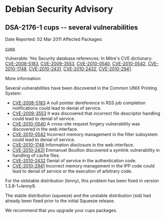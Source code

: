 
Debian Security Advisory
========================


DSA-2176-1 cups -- several vulnerabilities
------------------------------------------



Date Reported:
02 Mar 2011
Affected Packages:

[cups](https://packages.debian.org/src:cups)

Vulnerable:
Yes
Security database references:
In Mitre's CVE dictionary: [CVE-2008-5183](https://security-tracker.debian.org/tracker/CVE-2008-5183), [CVE-2009-3553](https://security-tracker.debian.org/tracker/CVE-2009-3553), [CVE-2010-0540](https://security-tracker.debian.org/tracker/CVE-2010-0540), [CVE-2010-0542](https://security-tracker.debian.org/tracker/CVE-2010-0542), [CVE-2010-1748](https://security-tracker.debian.org/tracker/CVE-2010-1748), [CVE-2010-2431](https://security-tracker.debian.org/tracker/CVE-2010-2431), [CVE-2010-2432](https://security-tracker.debian.org/tracker/CVE-2010-2432), [CVE-2010-2941](https://security-tracker.debian.org/tracker/CVE-2010-2941).  

More information:

Several vulnerabilities have been discovered in the Common UNIX Printing
System:


* [CVE-2008-5183](https://security-tracker.debian.org/tracker/CVE-2008-5183)
A null pointer dereference in RSS job completion notifications
 could lead to denial of service.
* [CVE-2009-3553](https://security-tracker.debian.org/tracker/CVE-2009-3553)
It was discovered that incorrect file descriptor handling
 could lead to denial of service.
* [CVE-2010-0540](https://security-tracker.debian.org/tracker/CVE-2010-0540)
A cross-site request forgery vulnerability was discovered in
 the web interface.
* [CVE-2010-0542](https://security-tracker.debian.org/tracker/CVE-2010-0542)
Incorrect memory management in the filter subsystem could lead
 to denial of service.
* [CVE-2010-1748](https://security-tracker.debian.org/tracker/CVE-2010-1748)
Information disclosure in the web interface.
* [CVE-2010-2431](https://security-tracker.debian.org/tracker/CVE-2010-2431)
Emmanuel Bouillon discovered a symlink vulnerability in handling
 of cache files.
* [CVE-2010-2432](https://security-tracker.debian.org/tracker/CVE-2010-2432)
Denial of service in the authentication code.
* [CVE-2010-2941](https://security-tracker.debian.org/tracker/CVE-2010-2941)
Incorrect memory management in the IPP code could lead to denial
 of service or the execution of arbitrary code.


For the oldstable distribution (lenny), this problem has been fixed in
version 1.3.8-1+lenny9.


The stable distribution (squeeze) and the unstable distribution (sid)
had already been fixed prior to the initial Squeeze release.


We recommend that you upgrade your cups packages.





